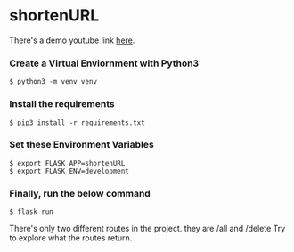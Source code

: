 # shortenURL
There's a demo youtube link <a href="https://www.youtube.com/watch?v=Mv7iC2ppCnU">here</a>.

### Create a Virtual Enviornment with Python3
<code>$ python3 -m venv venv</code>

### Install the requirements
<code>$ pip3 install -r requirements.txt</code>

### Set these Environment Variables
<div><code>$ export FLASK_APP=shortenURL</code></div>
<div><code>$ export FLASK_ENV=development</code></div>

### Finally, run the below command
<code>$ flask run</code>

There's only two different routes in the project. they are /all and /delete
Try to explore what the routes return.
